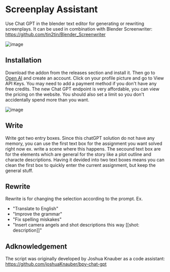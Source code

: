 # Screenplay Assistant

Use Chat GPT in the blender text editor for generating or rewriting screenplays. It can be used in combination with Blender Screenwriter: https://github.com/tin2tin/Blender_Screenwriter

![image](https://user-images.githubusercontent.com/1322593/229310184-d7603943-d85c-44dc-bdf0-14ba167d0b5d.png)

## Installation

Download the addon from the releases section and install it. Then go to [Open AI](https://platform.openai.com/) and create an account. Click on your profile picture and go to View API Keys. You may need to add a payment method if you don't have any free credits. The new Chat GPT endpoint is very affordable, you can view the pricing on the website. You should also set a limit so you don't accidentally spend more than you want.

![image](https://user-images.githubusercontent.com/1322593/229333302-685e4315-3d0e-4abc-a01c-750b170bc43c.png)

## Write

Write got two entry boxes. Since this chatGPT solution do not have any memory, you can use the first text box for the assignment you want solved right now ex. write a scene where this happens. The secound text box are for the elements which are general for the story like a plot outline and characte descriptions. Having it devided into two text boxes means you can clean the first box to quickly enter the current assignment, but keep the general stuff.

## Rewrite

Rewrite is for changing the selection according to the prompt. Ex.
- "Translate to English"
- "Improve the grammar"
- "Fix spelling miskakes"
- "Insert camera angels and shot descriptions this way [[shot: description]]"

## Adknowledgement

The script was originally developed by Joshua Knauber as a code assistant: https://github.com/joshuaKnauber/bpy-chat-gpt



